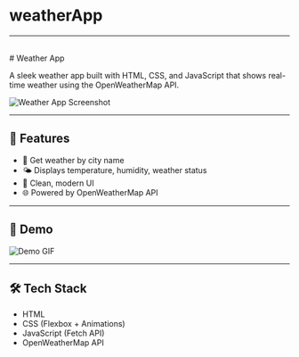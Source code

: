 # weatherApp
<hr><br>
#  Weather App

A sleek weather app built with HTML, CSS, and JavaScript that shows real-time weather using the OpenWeatherMap API.

![Weather App Screenshot](assets/weather-preview.png)

---

## 🚀 Features

- 📍 Get weather by city name
- 🌤️ Displays temperature, humidity, weather status
- 🎨 Clean, modern UI
- 🌐 Powered by OpenWeatherMap API

---

## 📸 Demo

![Demo GIF](assets/demo.gif)

---

## 🛠️ Tech Stack

- HTML
- CSS (Flexbox + Animations)
- JavaScript (Fetch API)
- OpenWeatherMap API


